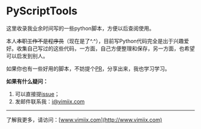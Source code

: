 # PyScriptTools

这里收录我业余时间写的一些python脚本，方便以后查阅使用。

本人~~本职工作不是程序员~~（现在是了^.^），目前写Python代码完全是出于兴趣爱好。收集自己写过的这些代码，一方面，自己方便整理和保存，另一方面，也希望可以启发到别人。

如果你也有一些好用的脚本，不妨提个[PR](https://github.com/vimiix/Py-Script-Tools/pulls)，分享出来，我也学习学习。

**如果有什么疑问：**

1. 可以直接提[issue](https://github.com/vimiix/Py-Script-Tools/issues/new)；
2. 发邮件联系我：[i@vimiix.com](mailto:i@vimiix.com)

<hr>

了解我更多，请访问：[www.vimiix.com](http://www.vimiix.com)
